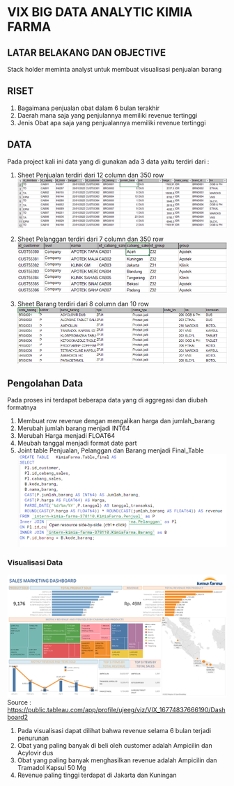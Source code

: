 # VIX BIG DATA ANALYTIC KIMIA FARMA

## LATAR BELAKANG DAN OBJECTIVE
Stack holder meminta analyst untuk membuat visualisasi penjualan barang 

## RISET
1. Bagaimana penjualan obat dalam 6 bulan terakhir
2. Daerah mana saja yang penjulannya memiliki revenue tertinggi
3. Jenis Obat apa saja yang penjualannya memiliki revenue tertinggi

## DATA
Pada project kali ini data yang di gunakan ada 3 data yaitu terdiri dari :
1. Sheet Penjualan terdiri dari 12 column dan 350 row
![alt text](https://github.com/Ujeeg/VIX-Big-Data-Analytic-Kimia-Farma/blob/a35031dff16b9c95590606a67a0e0e03367c2c20/Data%20Penjualan.png)

2. Sheet Pelanggan terdiri dari 7 column dan 350 row
![alt text](https://github.com/Ujeeg/VIX-Big-Data-Analytic-Kimia-Farma/blob/a35031dff16b9c95590606a67a0e0e03367c2c20/Data%20Pelanggan.png)

3. Sheet Barang terdiri dari 8 column dan 10 row
![alt text](https://github.com/Ujeeg/VIX-Big-Data-Analytic-Kimia-Farma/blob/a35031dff16b9c95590606a67a0e0e03367c2c20/data%20barang.png)


## Pengolahan Data
Pada proses ini terdapat beberapa data yang di aggregasi dan diubah formatnya
1. Membuat row revenue dengan mengalikan harga dan jumlah_barang
2. Merubah jumlah barang menjadi INT64
3. Merubah Harga menjadi FLOAT64
4. Meubah tanggal menjadi format date part
5. Joint table Penjualan, Pelanggan dan Barang menjadi Final_Table
![alt text](Query.png)

### Visualisasi Data
![alt text](https://github.com/Ujeeg/VIX-Big-Data-Analytic-Kimia-Farma/blob/fcbaf4e9b7287c0ab39bb387806946a8ac9e2290/Dashboard%202.png)
Source : https://public.tableau.com/app/profile/ujeeg/viz/VIX_16774837666190/Dashboard2

1. Pada visualisasi dapat dilihat bahwa revenue selama 6 bulan terjadi penurunan
2. Obat yang paling banyak di beli oleh customer adalah Ampicilin dan Acylovir dus
3. Obat yang paling banyak menghasilkan revenue adalah Ampicilin dan Tramadol Kapsul 50 Mg
4. Revenue paling tinggi terdapat di Jakarta dan Kuningan

